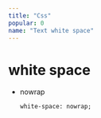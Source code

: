 ```yaml
---
title: "Css"
popular: 0
name: "Text white space"
---
```


# white space

- nowrap

  ```
  white-space: nowrap;
  ```
